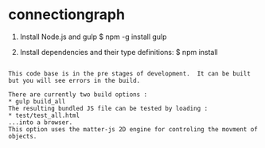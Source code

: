 # connectiongraph

1) Install Node.js and gulp
$ npm -g install gulp

2) Install dependencies and their type definitions:
$ npm install
```

This code base is in the pre stages of development.  It can be built but you will see errors in the build. 

There are currently two build options :
* gulp build_all
The resulting bundled JS file can be tested by loading :
* test/test_all.html
...into a browser.
This option uses the matter-js 2D engine for controling the movment of objects.

